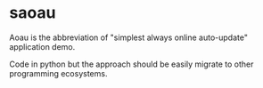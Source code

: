 # saoau
Aoau is the abbreviation of "simplest always online auto-update" application demo.

Code in python but the approach should be easily migrate to other programming ecosystems.

